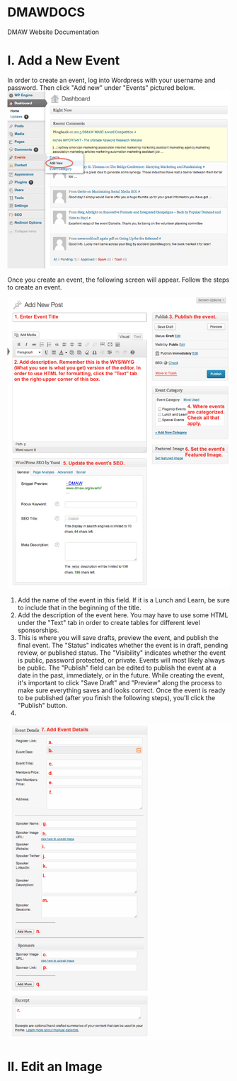 DMAWDOCS
========

DMAW Website Documentation

# I. Add a New Event

In order to create an event, log into Wordpress with your username and password. Then click "Add new" under "Events" pictured below.
![](Add_Event_1.png)

Once you create an event, the following screen will appear. Follow the steps to create an event.

![](Add_Event_2.png)

1. Add the name of the event in this field. If it is a Lunch and Learn, be sure to include that in the beginning of the title.
2. Add the description of the event here. You may have to use some HTML under the "Text" tab in order to create tables for different level sponsorships.
3. This is where you will save drafts, preview the event, and publish the final event. 
      The "Status" indicates whether the event is in draft, pending review, or published status.
      The "Visibility" indicates whether the event is public, password protected, or private. Events will most likely always be public.
      The "Publish" field can be edited to publish the event at a date in the past, immediately, or in the future.
      While creating the event, it's important to click "Save Draft" and "Preview" along the process to make sure everything saves and looks correct.
      Once the event is ready to be published (after you finish the following steps), you'll click the "Publish" button.
4. 

![](Add_Event_3.png)

# II. Edit an Image
